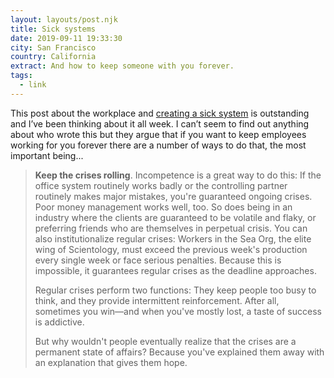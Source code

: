 ```yaml
---
layout: layouts/post.njk
title: Sick systems
date: 2019-09-11 19:33:30
city: San Francisco
country: California
extract: And how to keep someone with you forever.
tags:
  - link
---
```


This post about the workplace and [creating a sick system](http://www.issendai.com/psychology/sick-systems.html) is outstanding and I’ve been thinking about it all week. I can’t seem to find out anything about who wrote this but they argue that if you want to keep employees working for you forever there are a number of ways to do that, the most important being...

> **Keep the crises rolling**. Incompetence is a great way to do this: If the office system routinely works badly or the controlling partner routinely makes major mistakes, you're guaranteed ongoing crises. Poor money management works well, too. So does being in an industry where the clients are guaranteed to be volatile and flaky, or preferring friends who are themselves in perpetual crisis. You can also institutionalize regular crises: Workers in the Sea Org, the elite wing of Scientology, must exceed the previous week's production every single week or face serious penalties. Because this is impossible, it guarantees regular crises as the deadline approaches.
>
> Regular crises perform two functions: They keep people too busy to think, and they provide intermittent reinforcement. After all, sometimes you win—and when you've mostly lost, a taste of success is addictive.
>
> But why wouldn't people eventually realize that the crises are a permanent state of affairs? Because you've explained them away with an explanation that gives them hope.
